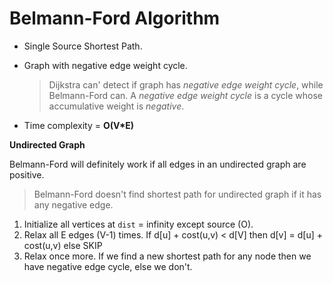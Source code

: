 # Belmann-Ford Algorithm

- Single Source Shortest Path.

- Graph with negative edge weight cycle.

  > Dijkstra can' detect if graph has *negative edge weight cycle*, while Belmann-Ford can.
  > A *negative edge weight cycle* is a cycle whose accumulative weight is *negative*.

- Time complexity = **O(V*E)**

**Undirected Graph**

Belmann-Ford will definitely work if all edges in an undirected graph are positive.

> Belmann-Ford doesn't find shortest path for undirected graph if it has any negative edge.

1. Initialize all vertices at `dist` = infinity except source (O).
2. Relax all E edges (V-1) times.
   If d[u] + cost(u,v) < d[V] then d[v] = d[u] + cost(u,v)
   else SKIP
3. Relax once more. If we find a new shortest path for any node then we have negative edge cycle, else we don't.
